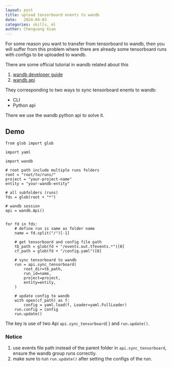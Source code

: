 ```yaml
---
layout: post
title: upload tensorboard events to wandb
date:   2024-04-03
categories: skills, ml
author: Chenguang Xiao
---
```

For some reason you want to transfer from tensorboard to wandb, then you will suffer from this problem where there are already some tensorboard runs with configs to be uploaded to wandb.

There are some official tutorial in wandb related about this

1. [wandb developer guide](https://docs.wandb.ai/guides/integrations/tensorboard#syncing-previous-tensorboard-runs)
2. [wandb api](https://docs.wandb.ai/ref/python/public-api/api#sync_tensorboard)

They corresponding to two ways to sync tensorboard enents to wandb:

* CLI
* Python api

There we use the wandb python api to solve it.

## Demo

```python-repl
from glob import glob

import yaml

import wandb

# root path include multiple runs folders
root = "root/to/runs/"
project = "your-project-name"
entity = "your-wandb-entity"

# all subfolders (runs)
fds = glob(root + "*")

# wandb session
api = wandb.Api()


for fd in fds:
    # define run is same as folder name
    name = fd.split("/")[-1]

    # get tensorboard and config file path
    tb_path = glob(fd + "/events.out.tfevents.*")[0]
    cf_path = glob(fd + "/config.yaml")[0]

    # sync tensorboard to wandb
    run = api.sync_tensorboard(
        root_dir=tb_path,
        run_id=name,
        project=project,
        entity=entity,
    )

    # update config to wandb
    with open(cf_path) as f:
        config = yaml.load(f, Loader=yaml.FullLoader)
    run.config = config
    run.update()

```


The key is use of two Api `api.sync_tensorboard`( ) and `run.update()`.

### Notice

1. use events file path instead of the parent folder in `api.sync_tensorboard`, ensure the wandb group runs correctly.
2. make sure to run `run.update()` after setting the configs of the run.
